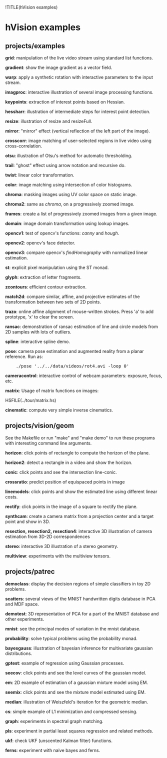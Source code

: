 !TITLE(hVision examples)

# hVision examples


## projects/examples

**grid**: manipulation of the live video stream using standard list functions.

**gradient**: show the image gradient as a vector field.

**warp**: apply a synthetic rotation with interactive parameters to the input stream.

**imagproc**: interactive illustration of several image processing functions.

**keypoints**: extraction of interest points based on Hessian.

**hessharr**: illustration of intermediate steps for interest point detection.

**resize**: illustration of resize and resizeFull.

**mirror**: "mirror" effect (vertical reflection of the left part of the image).

**crosscorr**: image matching of user-selected regions in live video using cross-correlation.

**otsu**:  illustration of Otsu's method for automatic thresholding.

**trail**: "ghost" effect using arrow notation and recursive do.

**twist**: linear color transformation.

**color**: image matching using intersection of color histograms.

**chroma**: masking images using UV color space on static image.

**chroma2**: same as *chroma*, on a progressively zoomed image.

**frames**: create a list of progressively zoomed images from a given image.

**domain**: image domain transformation using lookup images.

**opencv1**: test of opencv's functions: *canny* and *hough*.

**opencv2**: opencv's face detector.

**opencv3**: compare opencv's *findHomography* with normalized linear estimation.

**st**: explicit pixel manipulation using the ST monad.

**glyph**: extraction of letter fragments.

**zcontours**: efficient contour extraction.

**match2d**: compare similar, affine, and projective estimates of the transformation between two sets of 2D points.

**trazo**: online affine alignment of mouse-written strokes. Press 'a' to add prototype, 'x' to clear the screen.

**ransac**: demonstration of ransac estimation of line and circle models from 2D samples with lots of outliers.

**spline**: interactive spline demo.

**pose**: camera pose estimation and augmented reality from a planar reference. Run as:

<pre id="samp">
    ./pose '../../data/videos/rot4.avi -loop 0'
</pre>

**cameracontrol**: interactive control of webcam parameters: exposure, focus, etc.

**matrix**: Usage of matrix functions on images:

HSFILE(../tour/matrix.hs)

**cinematic**: compute very simple inverse cinematics.


## projects/vision/geom

See the Makefile or run "make" and "make demo" to run these programs with interesting command line arguments.

**horizon**: click points of rectangle to compute the horizon of the plane. 

**horizon2**: detect a rectangle in a video and show the horizon.

**conic**: click points and see the intersection line-conic.

**crossratio**: predict position of equispaced points in image

**linemodels**: click points and show the estimated line using different linear costs.

**rectify**: click points in the image of a square to rectify the plane.

**synthcam**: create a camera matrix from a projection center and a target point and show in 3D.

**resection, resection2, resection4**: interactive 3D illustration of camera estimation from 3D-2D correspondences

**stereo**: interactive 3D illustration of a stereo geometry.

**multiview**: experiments with the multiview tensors.

## projects/patrec

**democlass**: display the decision regions of simple classifiers in toy 2D problems.

**scatters**: several views of the MNIST handwritten digits database in PCA and MDF space.

**demotest**: 3D representation of PCA for a part of the MNIST database and other experiments.

**mnist**: see the principal modes of variation in the mnist database.

**probability**: solve typical problems using the probability monad.

**bayesgauss**: illustration of bayesian inference for multivariate gaussian distributions. 

**gptest**: example of regression using Gaussian processes.

**seecov**: click points and see the level curves of the gaussian model.

**em**: 2D example of estimation of a gaussian mixture model using EM.

**seemix**: click points and see the mixture model estimated using EM.

**median**: illustration of Weiszfeld's iteration for the geometric median.

**cs**: simple example of L1 minimization and compressed sensing.

**graph**: experiments in spectral graph matching.

**pls**: experiment in partial least squares regression and related methods.

**ukf**: check UKF (unscented Kalman filter) functions.

**ferns**: experiment with naive bayes and ferns.

